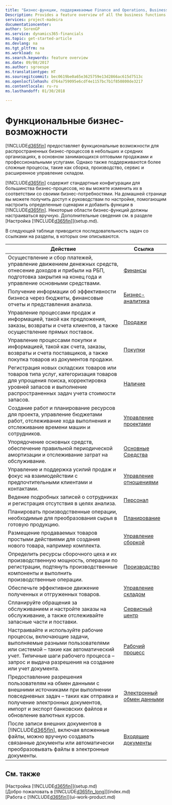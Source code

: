 ```yaml
---
title: "Бизнес-функции, поддерживаемые Finance and Operations, Business edition | Microsoft Docs"
Description: Provides a feature overview of all the business functions and departments that are supported by application areas, such as Finance, Inventory, and Project Management.
services: project-madeira
documentationcenter: 
author: SorenGP
ms.service: dynamics365-financials
ms.topic: get-started-article
ms.devlang: na
ms.tgt_pltfrm: na
ms.workload: na
ms.search.keywords: feature overview
ms.date: 09/08/2017
ms.author: sgroespe
ms.translationtype: HT
ms.sourcegitcommit: bec0619be0a65e3625759e13d2866ac615d7513c
ms.openlocfilehash: d764a759095e6cdf4e1157bc7b1f850800de3217
ms.contentlocale: ru-ru
ms.lasthandoff: 01/30/2018

---
```

# <a name="business-functionality"></a>Функциональные бизнес-возможности
[!INCLUDE[d365fin](includes/d365fin_md.md)] предоставляет функциональные возможности для распространенных бизнес-процессов в небольших и средних организациях, в основном занимающихся оптовыми продажами и профессиональными услугами. Однако также поддерживаются более сложные процессы, такие как сборка, производство, сервис и расширенное управление складом. 

[!INCLUDE[d365fin](includes/d365fin_md.md)] содержит стандартные конфигурации для большинства бизнес-процессов, но вы можете изменить их в соответствии со своими бизнес-потребностями. На домашней странице вы можете получить доступ к руководствам по настройке, помогающим настроить определенные сценарии и добавить функции в [!INCLUDE[d365fin](includes/d365fin_md.md)]. Некоторые области бизнес-функций должны настраиваться вручную. Дополнительные сведения см. в разделе [Настройка [!INCLUDE[d365fin](includes/d365fin_md.md)]](setup.md).

В следующей таблице приводится последовательность задач со ссылками на разделы, в которых они описываются.

| Действие | Ссылка |
| --- | --- |
|Осуществление и сбор платежей, управление движением денежных средств, отнесение доходов и прибыли на РБП, подготовка закрытия на конец года и управление основными средствами.|[Финансы](finance.md)|
|Получение информации об эффективности бизнеса через бюджеты, финансовые отчеты и представления анализа.|[Бизнес-аналитика](bi.md)|
|Управление процессами продаж и информацией, такой как предложения, заказы, возвраты и счета клиентов, а также осуществление прямых поставок.|[Продажи](sales-manage-sales.md)|
|Управление процессами покупки и информацией, такой как счета, заказы, возвраты и счета поставщиков, а также покупка товаров из документов продажи. |[Покупки](purchasing-manage-purchasing.md)|
|Регистрация новых складских товаров или товаров типа услуг, категоризация товаров для упрощения поиска, корректировка уровней запасов и выполнение распространенных задач учета стоимости запасов.|[Наличие](inventory-manage-inventory.md)|
|Создание работ и планирование ресурсов для проекта, управление бюджетами работ, отслеживание хода выполнения и отслеживание времени машин и сотрудников.|[Управление проектами](projects-manage-projects.md)|
|Упорядочение основных средств, обеспечение правильной периодической амортизации и отслеживание затрат на обслуживание.|[Основные Средства](fa-manage.md)|
|Управление и поддержка усилий продаж и фокус на взаимодействии с предпочтительными клиентами и контактами.|[Управление отношениями](marketing-relationship-management.md)|
|Ведение подробных записей о сотрудниках и регистрация отсутствия в целях анализа. |[Персонал](hr-manage-human-resources.md)|
|Планировать производственные операции, необходимые для преобразования сырья в готовую продукцию.|[Планирование](production-planning.md)|
|Размещение продаваемых товаров простыми действиями для создания нового товара, например комплекта.|[Управление сборкой](assembly-assemble-items.md)|
|Определить ресурсы сборочного цеха и их производственную мощность, операции по регистрации, подтянуть производственные компоненты и выполнить производственные операции.|[Производство](production-manage-manufacturing.md)|
|Обеспечьте эффективное движение полученных и отгруженных товаров.|[Управление складом](warehouse-manage-warehouse.md)|
|Спланируйте обращения за обслуживанием и настройте заказы на обслуживание, а также отслеживайте запасные части и поставки.|[Сервисный центр](service-service.md)|
|Настраивайте и используйте рабочие процессы, включающие задачи, выполняемые разными пользователями или системой – такие как автоматический учет. Типичные шаги рабочего процесса – запрос и выдача разрешения на создание или учет документа.|[Рабочий процесс](across-workflow.md)|
|Предоставление разрешения пользователям на обмен данными с внешними источниками при выполнении повседневных задач – таких как отправка и получение электронных документов, импорт и экспорт банковских файлов и обновление валютных курсов.|[Электронный обмен данными](across-data-exchange.md)|
|После записи внешних документов в [!INCLUDE[d365fin](includes/d365fin_md.md)], включая вложенные файлы, можно вручную создавать связанные документы или автоматически преобразовывать файлы в электронные документы.|[Входящие документы](across-income-documents.md)|


## <a name="see-also"></a>См. также
[Настройка [!INCLUDE[d365fin](includes/d365fin_md.md)]](setup.md)  
[Добро пожаловать в [!INCLUDE[d365fin_long](includes/d365fin_long_md.md)]](index.md)  
[Работа с [!INCLUDE[d365fin](includes/d365fin_md.md)]](ui-work-product.md)  

